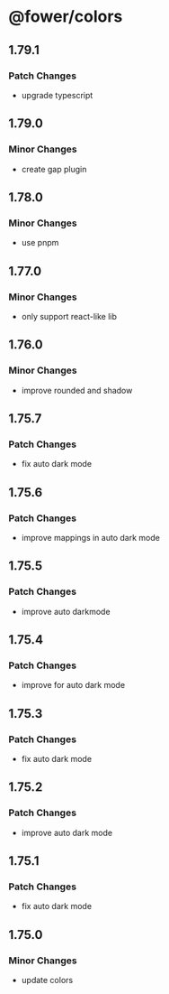 # @fower/colors

## 1.79.1

### Patch Changes

- upgrade typescript

## 1.79.0

### Minor Changes

- create gap plugin

## 1.78.0

### Minor Changes

- use pnpm

## 1.77.0

### Minor Changes

- only support react-like lib

## 1.76.0

### Minor Changes

- improve rounded and shadow

## 1.75.7

### Patch Changes

- fix auto dark mode

## 1.75.6

### Patch Changes

- improve mappings in auto dark mode

## 1.75.5

### Patch Changes

- improve auto darkmode

## 1.75.4

### Patch Changes

- improve for auto dark mode

## 1.75.3

### Patch Changes

- fix auto dark mode

## 1.75.2

### Patch Changes

- improve auto dark mode

## 1.75.1

### Patch Changes

- fix auto dark mode

## 1.75.0

### Minor Changes

- update colors
